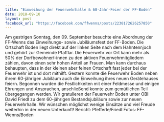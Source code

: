 ```yaml
---
title: "Einweihung der Feuerwehrhalle & 60-Jahr-Feier der FF-Boden"
date: 2018-09-10
layout: post
facebook_url: "https://facebook.com/ffwenns/posts/2238172626257850"
---
```


Am gestrigen Sonntag, den 09. September besuchte eine Abordnung der FF-Wenns das Einweihungs- sowie Jubiläumsfest der FF-Boden.
Die Ortschaft Boden liegt direkt auf der linken Seite nach dem Hahntennjoch und gehört zur Gemeinde Pfafflar.
Die Feuerwehr vor Ort kann mehr als 50% der Dorfbewohner/-innen zu den aktiven Feuerwehrmitgliedern zählen, davon einen sehr hohen Anteil an Frauen.
Man kann durchaus behaupten, dass in der kleinen aber feinen Ortschaft fast jeder bei der Feuerwehr ist und dort mithilft.
Gestern konnte die Feuerwehr Boden neben ihrem 60-jährigen Jubiläum auch die Einweihung ihres neuen Gerätehauses feiern.
Begonnen wurden die Festlichkeiten mit einer Feldmesse und einigen Ehrungen und Ansprachen, anschließend konnte zum gemütlichen Teil übergegangen werden.
Wir gratulieren der Feuerwehr Boden unter OBI David Friedl zu dem 60-jährigen Bestandsjubiläum sowie zur neuen Feuerwehrhalle. Wir wünschen möglichst wenige Einsätze und viel Freude weiterhin in der neuen Unterkunft! 
Bericht: Pfefferle/Friedl
Fotos: FF-Wenns/Boden